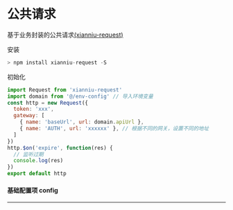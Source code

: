 # 公共请求

基于业务封装的公共请求[(xianniu-request)](https://www.npmjs.com/package/xianniu-request)

安装

``` js
> npm install xianniu-request -S
```
初始化

``` js
import Request from 'xianniu-request'
import domain from '@/env-config' // 导入环境变量
const http = new Request({
  token: 'xxx',
  gateway: [
    { name: 'baseUrl', url: domain.apiUrl },
    { name: 'AUTH', url: 'xxxxxx' }, // 根据不同的网关，设置不同的地址
  ]
})
http.$on('expire', function(res) {
  // 监听过期
  console.log(res)
})
export default http
```

#### 基础配置项 config
---

<api :list="listConfig"></api>

<script>
   export default {
        data(){
            return {
                listConfig:[
                    {query:'token',desc:'请求token',type:'string',options:'-',default:'-'},
                    {query:'tokenKey',desc:'请求头token字段',type:'string',options:'-',default:'xnToken'},
                    {query:'gateway',desc:'请求网关',type:'array',options:'[{ name: "baseUrl", url: domain.apiUrl },xxx]',default:'-'},
                    {query:'statusCode',desc:'自定义状态码',type:'object',options:'{xxx:250}',default:'-'},
                    {query:'loading',desc:'自定义loading',type:'funciton',options:'-',default:'element-loading'},
                ]
            }
        }
    }
</script>